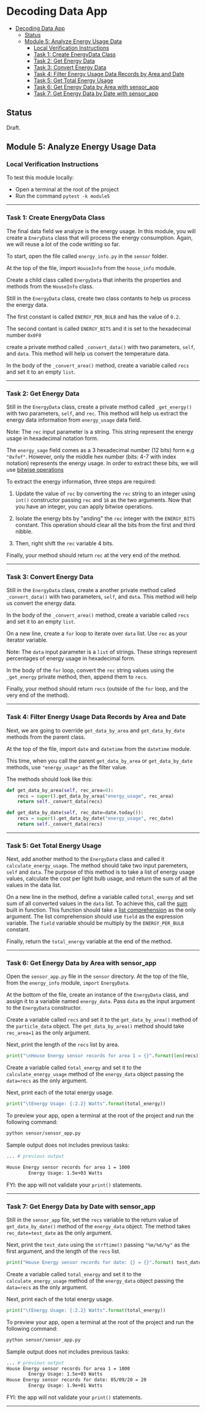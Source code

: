 # Decoding Data App

- [Decoding Data App](#decoding-data-app)
  - [Status](#status)
  - [Module 5: Analyze Energy Usage Data](#module-5-analyze-energy-usage-data)
    - [Local Verification Instructions](#local-verification-instructions)
    - [Task 1: Create EnergyData Class](#task-1-create-energydata-class)
    - [Task 2: Get Energy Data](#task-2-get-energy-data)
    - [Task 3: Convert Energy Data](#task-3-convert-energy-data)
    - [Task 4: Filter Energy Usage Data Records by Area and Date](#task-4-filter-energy-usage-data-records-by-area-and-date)
    - [Task 5: Get Total Energy Usage](#task-5-get-total-energy-usage)
    - [Task 6: Get Energy Data by Area with sensor_app](#task-6-get-energy-data-by-area-with-sensorapp)
    - [Task 7: Get Energy Data by Date with sensor_app](#task-7-get-energy-data-by-date-with-sensorapp)

## Status

Draft.

## Module 5: Analyze Energy Usage Data

### Local Verification Instructions

To test this module locally:

- Open a terminal at the root of the project
- Run the command `pytest -k module5`

---

### Task 1: Create EnergyData Class

<!-- @pytest.mark.test_energy_create_class_module5 -->

The final data field we analyze is the energy usage. In this module, you will create a `EneryData` class that will process the energy consumption. Again, we will reuse a lot of the code writting so far.

To start, open the file called `energy_info.py` in the `sensor` folder.

At the top of the file, import `HouseInfo` from the `house_info` module.

Create a child class called `EnergyData` that inherits the properties and methods from the `HouseInfo` class.

Still in the `EnergyData` class, create two class contants to help us process the energy data.

The first constant is called `ENERGY_PER_BULB` and has the value of `0.2`.

The second contant is called `ENERGY_BITS` and it is set to the hexadecimal number `0x0F0`

create a private method called `_convert_data()` with two parameters, `self`, and `data`. This method will help us convert the temperature data.

In the body of the `_convert_area()` method, create a variable called `recs` and set it to an empty `list`.

---

### Task 2: Get Energy Data

<!-- @pytest.mark.test_energy_get_energy_method_module5 -->

Still in the `EnergyData` class, create a private method called `_get_energy()` with two parameters, `self`, and `rec`. This method will help us extract the energy data information from `energy_usage` data field.

Note: The `rec` input parameter is a string. This string represent the energy usage in hexadecimal notation form.

The `energy_sage` field comes as a 3 hexadecimal number (12 bits) form e.g `"0xfef"`. However, only the middle hex number (bits: 4-7 with index notation) represents the energy usage. In order to extract these bits, we will use [bitwise operations](https://docs.python.org/3/library/stdtypes.html?highlight=bitwise#bitwise-operations-on-integer-types)

To extract the energy information, three steps are required:

1) Update the value of `rec` by converting the `rec` string to an integer using `int()` constructor passing `rec` and `16` as the two arguments. Now that you have an integer, you can apply bitwise operations.

2) Isolate the energy bits by "anding" the `rec` integer with the `ENERGY_BITS` constant. This operation should clear all the bits from the first and third nibble.

3) Then, right shift the `rec` variable 4 bits.

Finally, your method should return `rec` at the very end of the method.

---

### Task 3: Convert Energy Data

<!-- @pytest.mark.test_energy_convert_method_module5 -->

Still in the `EnergyData` class, create a another private method called `_convert_data()` with two parameters, `self`, and `data`. This method will help us convert the energy data.

In the body of the `_convert_area()` method, create a variable called `recs` and set it to an empty `list`.

On a new line, create a `for` loop to iterate over `data` list. Use `rec` as your iterator variable.

Note: The `data` input parameter is a `list` of strings. These strings represent percentages of energy usage in hexadecimal form.

In the body of the `for` loop, convert the `rec` string values using the `_get_energy` private method, then, append them to `recs`.

Finally, your method should return `recs` (outside of the `for` loop, and the very end of the method).

---

### Task 4: Filter Energy Usage Data Records by Area and Date

<!-- @pytest.mark.test_energy_by_area_and_date_methods_module5 -->

Next, we are going to override `get_data_by_area` and `get_data_by_date` methods from the parent class.

At the top of the file, import `date` and `datetime` from the `datetime` module.

This time, when you call the parent `get_data_by_area` or `get_data_by_date` methods, use `"energy_usage"` as the filter value.

The methods should look like this:

```python
def get_data_by_area(self, rec_area=0):
    recs = super().get_data_by_area("energy_usage", rec_area)
    return self._convert_data(recs)

def get_data_by_date(self, rec_date=date.today()):
    recs = super().get_data_by_date("energy_usage", rec_date)
    return self._convert_data(recs)
```

---

### Task 5: Get Total Energy Usage

<!-- @pytest.mark.test_energy_calculate_usage_method_module5 -->

Next, add another method to the `EnergyData` class and called it `calculate_energy_usage`. The method should take two input paremeters, `self` and `data`. The purpose of this method is to take a list of energy usage values, calculate the cost per light bulb usage, and return the sum of all the values in the data list.

On a new line in the method, define a variable called `total_energy` and set sum of all converted values in the `data` list. To achieve this, call the [sum](https://docs.python.org/3/library/functions.html?highlight=sum#sum) built in function. This function should take a [list comprehension](https://docs.python.org/3/tutorial/datastructures.html?highlight=list%20comprehension#list-comprehensions) as the only argument. The list comprehension should use `field` as the expression variable. The `field` variable should be multiply by the `ENERGY_PER_BULB` constant.

Finally, return the `total_energy` variable at the end of the method.

---

### Task 6: Get Energy Data by Area with sensor_app

<!-- @pytest.mark.test_sensor_app_energy_info_by_area_module5 -->

Open the `sensor_app.py` file in the `sensor` directory. At the top of the file, from the `energy_info` module, `import` `EnergyData`.

At the bottom of the file,  create an instance of the `EnergyData` class, and assign it to a variable named `energy_data`. Pass `data` as the input argument to the `EnergyData` constructor.

Create a variable called `recs` and set it to the `get_data_by_area()` method of the `particle_data` object. The `get_data_by_area()` method should take `rec_area=1` as the only argument.

Next, print the length of the `recs` list by area.

```python
print("\nHouse Energy sensor records for area 1 = {}".format(len(recs)))
```

Create a variable called `total_energy` and set it to the `calculate_energy_usage` method of the `energy_data` object passing the `data=recs` as the only argument.

Next, print each of the total energy usage.

```python
print("\tEnergy Usage: {:2.2} Watts".format(total_energy))
```

To preview your app, open a terminal at the root of the project and run the following command:

```bash
python sensor/sensor_app.py
```

Sample output does not includes previous tasks:

```bash
... # previous output

House Energy sensor records for area 1 = 1000
        Energy Usage: 1.5e+03 Watts
```

FYI: the app will not validate your `print()` statements.

---

### Task 7: Get Energy Data by Date with sensor_app

<!-- @pytest.mark.test_sensor_app_energy_info_by_date_module5 -->

Still in the `sensor_app` file, set the `recs` variable to the return value of `get_data_by_date()` method of the `energy_data` object. The method takes `rec_date=test_date` as the only argument.

Next, print the `test_date` using the `strftime()` passing `"%m/%d/%y"` as the first argument, and the length of the `recs` list.

```python
print("House Energy sensor records for date: {} = {}".format( test_date.strftime("%m/%d/%y"), len(recs)))
```

Create a variable called `total_energy` and set it to the `calculate_energy_usage` method of the `energy_data` object passing the `data=recs` as the only argument.

Next, print each of the total energy usage.

```python
print("\tEnergy Usage: {:2.2} Watts".format(total_energy))
```

To preview your app, open a terminal at the root of the project and run the following command:

```bash
python sensor/sensor_app.py
```

Sample output does not includes previous tasks:

```bash
... # previous output
House Energy sensor records for area 1 = 1000
        Energy Usage: 1.5e+03 Watts
House Energy sensor records for date: 05/09/20 = 20
        Energy Usage: 1.9e+01 Watts
```

FYI: the app will not validate your `print()` statements.

---
